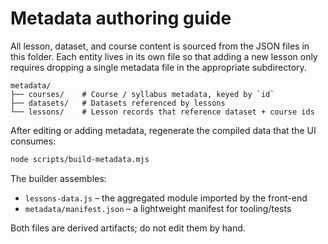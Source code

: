 # Metadata authoring guide

All lesson, dataset, and course content is sourced from the JSON files in this
folder. Each entity lives in its own file so that adding a new lesson only
requires dropping a single metadata file in the appropriate subdirectory.

```
metadata/
├── courses/    # Course / syllabus metadata, keyed by `id`
├── datasets/   # Datasets referenced by lessons
└── lessons/    # Lesson records that reference dataset + course ids
```

After editing or adding metadata, regenerate the compiled data that the UI
consumes:

```bash
node scripts/build-metadata.mjs
```

The builder assembles:

- `lessons-data.js` – the aggregated module imported by the front-end
- `metadata/manifest.json` – a lightweight manifest for tooling/tests

Both files are derived artifacts; do not edit them by hand.
